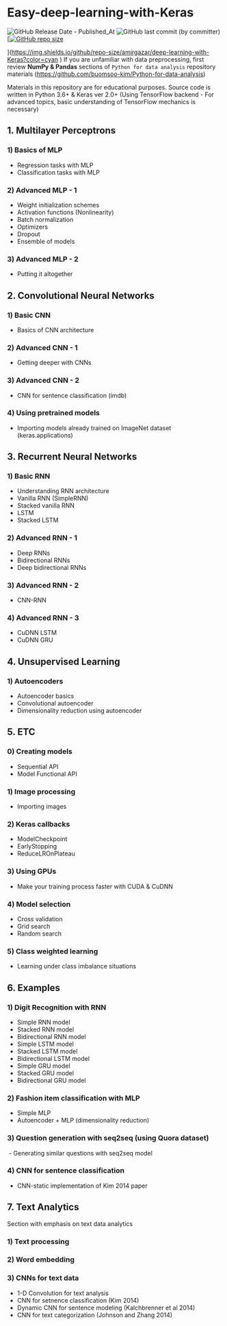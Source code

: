 # Easy-deep-learning-with-Keras
<img alt="GitHub Release Date - Published_At" src="https://img.shields.io/github/release-date/amirgazar/deep-learning-with-Keras?color=black">
<img alt="GitHub last commit (by committer)" src="https://img.shields.io/github/last-commit/amirgazar/deep-learning-with-Keras?color=gold">
[<a target="_blank" rel="noopener noreferrer nofollow" href="https://camo.githubusercontent.com/e2274222f05da0e898ad726221f93267af1143707173150f8191d8a405283138/68747470733a2f2f696d672e736869656c64732e696f2f6769746875622f7265706f2d73697a652f6572646f67616e742f626e6c6561726e"><img src="https://camo.githubusercontent.com/e2274222f05da0e898ad726221f93267af1143707173150f8191d8a405283138/68747470733a2f2f696d672e736869656c64732e696f2f6769746875622f7265706f2d73697a652f6572646f67616e742f626e6c6561726e" alt="GitHub repo size" data-canonical-src="https://img.shields.io/github/repo-size/amirgazar/deep-learning-with-Keras" style="max-width: 100%;"></a>

](https://img.shields.io/github/repo-size/amirgazar/deep-learning-with-Keras?color=cyan
)
If you are unfamiliar with data preprocessing, first review **NumPy & Pandas** sections of ```Python for data analysis``` repository materials (https://github.com/buomsoo-kim/Python-for-data-analysis)

Materials in this repository are for educational purposes.
Source code is written in Python 3.6+ & Keras ver 2.0+ (Using TensorFlow backend - For advanced topics, basic understanding of TensorFlow mechanics is necessary)

## 1. Multilayer Perceptrons

### 1) Basics of MLP
- Regression tasks with MLP
- Classification tasks with MLP

### 2) Advanced MLP - 1
- Weight initialization schemes
- Activation functions (Nonlinearity)
- Batch normalization
- Optimizers
- Dropout
- Ensemble of models

### 3) Advanced MLP - 2
- Putting it altogether

## 2. Convolutional Neural Networks

### 1) Basic CNN
- Basics of CNN architecture

### 2) Advanced CNN - 1
- Getting deeper with CNNs

### 3) Advanced CNN - 2
- CNN for sentence classification (imdb)

### 4) Using pretrained models
- Importing models already trained on ImageNet dataset (keras.applications)

## 3. Recurrent Neural Networks

### 1) Basic RNN
- Understanding RNN architecture
- Vanilla RNN (SimpleRNN)
- Stacked vanilla RNN
- LSTM
- Stacked LSTM

### 2) Advanced RNN - 1
- Deep RNNs
- Bidirectional RNNs
- Deep bidirectional RNNs

### 3) Advanced RNN - 2
- CNN-RNN

### 4) Advanced RNN - 3
- CuDNN LSTM
- CuDNN GRU

## 4. Unsupervised Learning

### 1) Autoencoders
- Autoencoder basics
- Convolutional autoencoder
- Dimensionality reduction using autoencoder

## 5. ETC

### 0) Creating models
- Sequential API
- Model Functional API

### 1) Image processing
 - Importing images

### 2) Keras callbacks
 - ModelCheckpoint
 - EarlyStopping
 - ReduceLROnPlateau
 
### 3) Using GPUs
 - Make your training process faster with CUDA & CuDNN
 
### 4) Model selection
 - Cross validation
 - Grid search
 - Random search

### 5) Class weighted learning
 - Learning under class imbalance situations
 
## 6. Examples

### 1) Digit Recognition with RNN
  - Simple RNN model
  - Stacked RNN model
  - Bidirectional RNN model
  - Simple LSTM model
  - Stacked LSTM model
  - Bidirectional LSTM model
  - Simple GRU model
  - Stacked GRU model
  - Bidirectional GRU model

### 2) Fashion item classification with MLP
  - Simple MLP
  - Autoencoder + MLP (dimensionality reduction)
  
### 3) Question generation with seq2seq (using Quora dataset)
  - Generating similar questions with seq2seq model

### 4) CNN for sentence classification
  - CNN-static implementation of Kim 2014 paper

## 7. Text Analytics
Section with emphasis on text data analytics

 ### 1) Text processing
 
 ### 2) Word embedding
 
 ### 3) CNNs for text data
   - 1-D Convolution for text analysis
   - CNN for setnence classification (Kim 2014)
   - Dynamic CNN for sentence modeling (Kalchbrenner et al 2014)
   - CNN for text categorization (Johnson and Zhang 2014)
